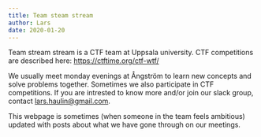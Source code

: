 ```yaml
---
title: Team steam stream
author: Lars
date: 2020-01-20
---
```


Team stream stream is a CTF team at Uppsala university.
CTF competitions are described here: <https://ctftime.org/ctf-wtf/>

We usually meet monday evenings at Ångström to learn new concepts and solve problems together.
Sometimes we also participate in CTF competitions.
If you are intrested to know more and/or join our slack group, contact <lars.haulin@gmail.com>.

This webpage is sometimes (when someone in the team feels ambitious)
updated with posts about what we have gone through on our meetings.
